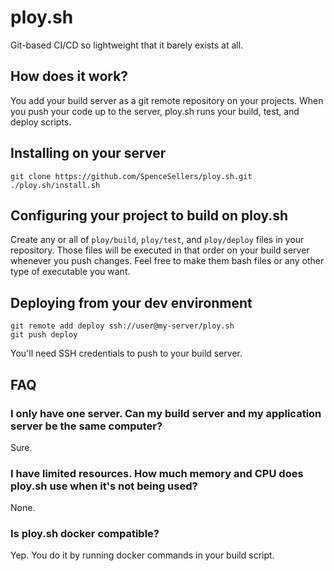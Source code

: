 # ploy.sh

Git-based CI/CD so lightweight that it barely exists at all.

## How does it work?
You add your build server as a git remote repository on your projects. When you push your code up to the server, ploy.sh runs your build, test, and deploy scripts.

## Installing on your server
    git clone https://github.com/SpenceSellers/ploy.sh.git
    ./ploy.sh/install.sh
    
## Configuring your project to build on ploy.sh

Create any or all of `ploy/build`, `ploy/test`, and `ploy/deploy` files in your repository. Those files will be executed in that order on your build server whenever you push changes. Feel free to make them bash files or any other type of executable you want. 

## Deploying from your dev environment
    git remote add deploy ssh://user@my-server/ploy.sh
    git push deploy
    
You'll need SSH credentials to push to your build server.
    
## FAQ
### I only have one server. Can my build server and my application server be the same computer?
Sure.

### I have limited resources. How much memory and CPU does ploy.sh use when it's not being used?
None.

### Is ploy.sh docker compatible?
Yep. You do it by running docker commands in your build script.
